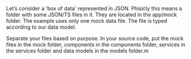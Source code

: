 Let’s consider a 'box of data' represented in JSON. Phisicly this means a folder with some JSON/TS files in it. They are located in the app/mock folder. The example uses only one mock data file. The file is typed according to our data model.

Separate your files based on purpose. In your source code, put the mock files in the mock folder, components in the components folder, services in the services folder and data models in the models folder.m